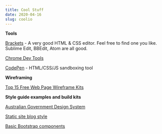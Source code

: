 ```yaml
---
title: Cool Stuff
date: 2020-04-16
slug: coolio
---
```


**Tools**

[Brackets](http://brackets.io/) - A very good HTML & CSS editor. Feel free to find one you like. Sublime Edit, BBEdit, Atom are all good.

[Chrome Dev Tools](https://developers.google.com/web/tools/chrome-devtools)

[CodePen](https://codepen.io/pen/?editors=1100) - HTML/CSS/JS sandboxing tool

**Wireframing**

[Top 15 Free Web Page Wireframe Kits](https://colorlib.com/wp/free-web-page-wireframe-kits/)

**Style guide examples and build kits**

[Australian Government Design System](https://designsystem.gov.au/get-started/)

[Static site blog style](https://goofy-wescoff-c2d4fd.netlify.app/styleguide/)

[Basic Bootstrap components](https://afterimagedesigns.com/wp-bootstrap-starter/components/)
